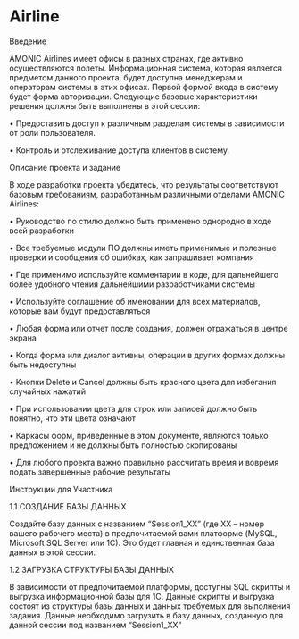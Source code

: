 # Airline

Введение

AMONIC Airlines имеет офисы в разных странах, где активно осуществляются полеты. 
Информационная система, которая является предметом данного проекта, будет доступна 
менеджерам и операторам системы в этих офисах. Первой формой входа в систему будет форма 
авторизации. Следующие базовые характеристики решения должны быть выполнены в этой сессии:

• Предоставить доступ к различным разделам системы в зависимости от роли пользователя.

• Контроль и отслеживание доступа клиентов в систему.

Описание проекта и задание

В ходе разработки проекта убедитесь, что результаты соответствуют базовым требованиям, 
разработанным различными отделами AMONIC Airlines:

• Руководство по стилю должно быть применено однородно в ходе всей разработки

• Все требуемые модули ПО должны иметь применимые и полезные проверки и сообщения об 
ошибках, как запрашивает компания

• Где применимо используйте комментарии в коде, для дальнейшего более удобного чтения 
дальнейшими разработчиками системы

• Используйте соглашение об именовании для всех материалов, которые вам будут 
предоставляться

• Любая форма или отчет после создания, должен отражаться в центре экрана

• Когда форма или диалог активны, операции в других формах должны быть недоступны

• Кнопки Delete и Cancel должны быть красного цвета для избегания случайных нажатий

• При использовании цвета для строк или записей должно быть понятно, что эти цвета 
означают

• Каркасы форм, приведенные в этом документе, являются только предложением и не должны 
быть полностью скопированы

• Для любого проекта важно правильно рассчитать время и вовремя подать завершенные 
рабочие результаты

Инструкции для Участника

1.1 СОЗДАНИЕ БАЗЫ ДАННЫХ

Создайте базу данных с названием “Session1_XX” (где XX – номер вашего рабочего места) в 
предпочитаемой вами платформе (MySQL, Microsoft SQL Server или 1С). Это будет главная и 
единственная база данных в этой сессии.

1.2 ЗАГРУЗКА СТРУКТУРЫ БАЗЫ ДАННЫХ

В зависимости от предпочитаемой платформы, доступны SQL скрипты и выгрузка информационной 
базы для 1С. Данные скрипты и выгрузка состоят из структуры базы данных и данных требуемых для 
выполнения задания. Данные необходимо загрузить в базу данных, созданную для данной сессии под 
названием “Session1_XX”

